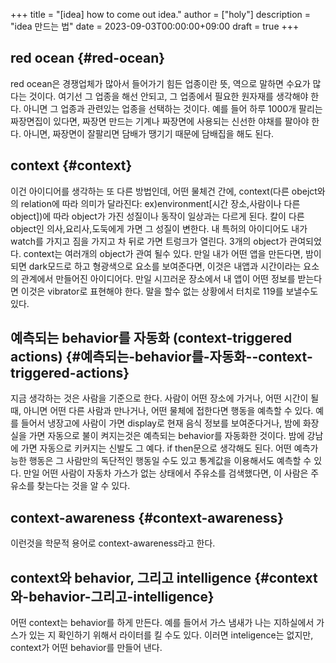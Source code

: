 +++
title = "[idea] how to come out idea."
author = ["holy"]
description = "idea 만드는 법"
date = 2023-09-03T00:00:00+09:00
draft = true
+++

## red ocean {#red-ocean}

red ocean은 경쟁업체가 많아서 들어가기 힘든 업종이란 뜻, 역으로 말하면
수요가 많다는 것이다. 여기선 그 업종을 해선 안되고, 그 업종에서 필요한
원자재를 생각해야 한다. 아니면 그 업종과 관련있는 업종을 선택하는
것이다. 예를 들어 하루 1000개 팔리는 짜장면집이 있다면, 짜장면 만드는
기계나 짜장면에 사용되는 신선한 야채를 팔아야 한다. 아니면, 짜장면이
잘팔리면 담배가 땡기기 때문에 담배집을 해도 된다.


## context {#context}

이건 아이디어를 생각하는 또 다른 방법인데, 어떤 물체건 간에,
context(다른 obejct와의 relation에 따라 의미가 달라진다:
ex)environment[시간 장소,사람이나 다른 object])에 따라 object가 가진
성질이나 동작이 일상과는 다르게 된다. 칼이 다른 object인
의사,요리사,도둑에게 가면 그 성질이 변한다. 내 특허의 아이디어도 내가
watch를 가지고 짐을 가지고 차 뒤로 가면 트렁크가 열린다. 3개의
object가 관여되었다. context는 여러개의 object가 관여 될수 있다. 만일
내가 어떤 앱을 만든다면, 밤이 되면 dark모드로 하고 형광색으로 요소를
보여준다면, 이것은 내앱과 시간이라는 요소의 관계에서 만들어진
아이디어다. 만일 시끄러운 장소에서 내 앱이 어떤 정보를 받는다면 이것은
vibrator로 표현해야 한다. 말을 할수 없는 상황에서 터치로 119를
보낼수도 있다.


## 예측되는 behavior를 자동화 (context-triggered actions) {#예측되는-behavior를-자동화--context-triggered-actions}

지금 생각하는 것은 사람을 기준으로 한다. 사람이 어떤 장소에 가거나,
어떤 시간이 될때, 아니면 어떤 다른 사람과 만나거나, 어떤 물체에
접한다면 행동을 예측할 수 있다. 예를 들어서 냉장고에 사람이 가면
display로 현재 음식 정보를 보여준다거나, 밤에 화장실을 가면 자동으로
불이 켜지는것은 예측되는 behavior를 자동화한 것이다. 밤에 강남에 가면
자동으로 키커지는 신발도 그 예다.  if then문으로 생각해도 된다. 어떤
예측가능한 행동은 그 사람만의 독단적인 행동일 수도 있고 통계값을
이용해서도 예측할 수 있다. 만일 어떤 사람이 자동차 가스가 없는
상태에서 주유소를 검색했다면, 이 사람은 주유소를 찾는다는 것을 알 수 있다.


## context-awareness {#context-awareness}

이런것을 학문적 용어로 context-awareness라고 한다.


## context와 behavior, 그리고 intelligence {#context와-behavior-그리고-intelligence}

어떤 context는 behavior를 하게 만든다. 예를 들어서 가스 냄새가 나는
지하실에서 가스가 있는 지 확인하기 위해서 라이터를 킬 수도
있다. 이러면 inteligence는 없지만, context가 어떤 behavior를 만들어
낸다.
